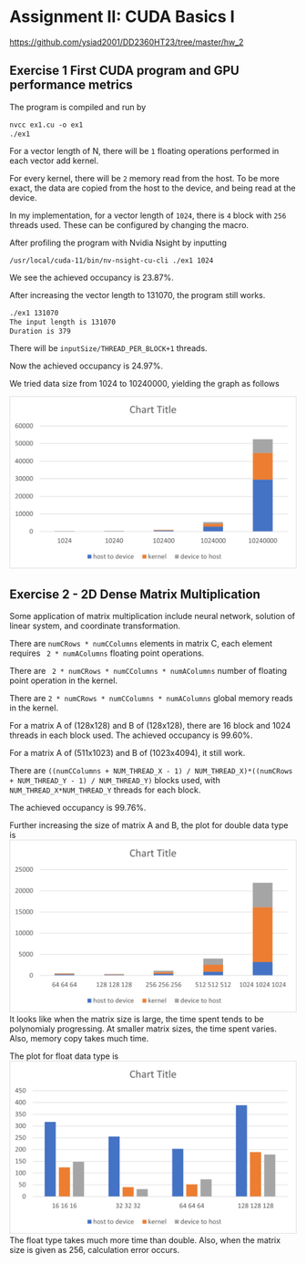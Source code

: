 # Assignment II: CUDA Basics I

<https://github.com/ysiad2001/DD2360HT23/tree/master/hw_2>

## Exercise 1 First CUDA program and GPU performance metrics

The program is compiled and run by

```
nvcc ex1.cu -o ex1
./ex1
```

For a vector length of N, there will be ``1`` floating operations performed in each vector add kernel.

For every kernel, there will be ``2`` memory read from the host. To be more exact, the data are copied from the host to the device, and being read at the device.

In my implementation, for a vector length of ``1024``, there is ``4`` block with ``256`` threads used. These can be configured by changing the macro.

After profiling the program with Nvidia Nsight by inputting
```
/usr/local/cuda-11/bin/nv-nsight-cu-cli ./ex1 1024
```
We see the achieved occupancy is 23.87\%.


After increasing the vector length to 131070, the program still works.
```
./ex1 131070
The input length is 131070
Duration is 379
```

There will be ``inputSize/THREAD_PER_BLOCK+1`` threads.

Now the achieved occupancy is 24.97\%.

We tried data size from 1024 to 10240000, yielding the graph as follows

![image](./ex1.png)

## Exercise 2 - 2D Dense Matrix Multiplication

Some application of matrix multiplication include neural network, solution of linear system, and coordinate transformation.

There are ``numCRows * numCColumns`` elements in matrix C, each element requires `` 2 * numAColumns`` floating point operations.

There are `` 2 * numCRows * numCColumns * numAColumns`` number of floating point operation in the kernel.

There are ``2 * numCRows * numCColumns * numAColumns`` global memory reads in the kernel. 

For a matrix A of (128x128) and B of (128x128), there are 16 block and 1024 threads in each block used. The achieved occupancy is  99.60\%.
 
For a matrix A of (511x1023) and B of (1023x4094), it still work.

There are ``((numCColumns + NUM_THREAD_X - 1) / NUM_THREAD_X)*((numCRows + NUM_THREAD_Y - 1) / NUM_THREAD_Y)`` blocks used, with ``NUM_THREAD_X*NUM_THREAD_Y`` threads for each block.

The achieved occupancy is  99.76\%.
 
Further increasing the size of matrix A and B, the plot for double data type is
![image](./ex2_1.png)
It looks like when the matrix size is large, the time spent tends to be polynomialy progressing. At smaller matrix sizes, the time spent varies. Also, memory copy takes much time.

The plot for float data type is
![image](./ex2_2.png)
The float type takes much more time than double. Also, when the matrix size is given as 256, calculation error occurs.
